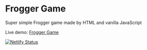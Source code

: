 # Frogger Game
Super simple Frogger game made by HTML and vanilla JavaScript

Live demo: [Frogger Game](https://glistening-nasturtium-f06398.netlify.app/)

[![Netlify Status](https://api.netlify.com/api/v1/badges/5bd83000-7e15-4e10-bee4-6b8ea49ed98a/deploy-status)](https://app.netlify.com/sites/glistening-nasturtium-f06398/deploys)
